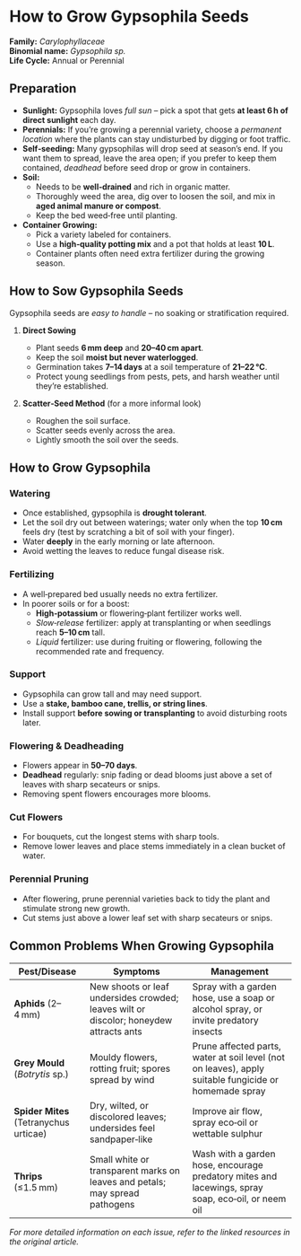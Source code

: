 # How to Grow Gypsophila Seeds  

**Family:** *Carylophyllaceae*  
**Binomial name:** _Gypsophila sp._  
**Life Cycle:** Annual or Perennial  

## Preparation  

- **Sunlight:** Gypsophila loves *full sun* – pick a spot that gets **at least 6 h of direct sunlight** each day.  
- **Perennials:** If you’re growing a perennial variety, choose a *permanent location* where the plants can stay undisturbed by digging or foot traffic.  
- **Self‑seeding:** Many gypsophilas will drop seed at season’s end. If you want them to spread, leave the area open; if you prefer to keep them contained, *deadhead* before seed drop or grow in containers.  
- **Soil:**  
  - Needs to be **well‑drained** and rich in organic matter.  
  - Thoroughly weed the area, dig over to loosen the soil, and mix in **aged animal manure or compost**.  
  - Keep the bed weed‑free until planting.  
- **Container Growing:**  
  - Pick a variety labeled for containers.  
  - Use a **high‑quality potting mix** and a pot that holds at least **10 L**.  
  - Container plants often need extra fertilizer during the growing season.  

## How to Sow Gypsophila Seeds  

Gypsophila seeds are *easy to handle* – no soaking or stratification required.  

1. **Direct Sowing**  
   - Plant seeds **6 mm deep** and **20–40 cm apart**.  
   - Keep the soil **moist but never waterlogged**.  
   - Germination takes **7–14 days** at a soil temperature of **21–22 °C**.  
   - Protect young seedlings from pests, pets, and harsh weather until they’re established.  

2. **Scatter‑Seed Method** (for a more informal look)  
   - Roughen the soil surface.  
   - Scatter seeds evenly across the area.  
   - Lightly smooth the soil over the seeds.  

## How to Grow Gypsophila  

### Watering  
- Once established, gypsophila is **drought tolerant**.  
- Let the soil dry out between waterings; water only when the top **10 cm** feels dry (test by scratching a bit of soil with your finger).  
- Water **deeply** in the early morning or late afternoon.  
- Avoid wetting the leaves to reduce fungal disease risk.  

### Fertilizing  
- A well‑prepared bed usually needs no extra fertilizer.  
- In poorer soils or for a boost:  
  - **High‑potassium** or flowering‑plant fertilizer works well.  
  - *Slow‑release* fertilizer: apply at transplanting or when seedlings reach **5–10 cm** tall.  
  - *Liquid* fertilizer: use during fruiting or flowering, following the recommended rate and frequency.  

### Support  
- Gypsophila can grow tall and may need support.  
- Use a **stake, bamboo cane, trellis, or string lines**.  
- Install support **before sowing or transplanting** to avoid disturbing roots later.  

### Flowering & Deadheading  
- Flowers appear in **50–70 days**.  
- **Deadhead** regularly: snip fading or dead blooms just above a set of leaves with sharp secateurs or snips.  
- Removing spent flowers encourages more blooms.  

### Cut Flowers  
- For bouquets, cut the longest stems with sharp tools.  
- Remove lower leaves and place stems immediately in a clean bucket of water.  

### Perennial Pruning  
- After flowering, prune perennial varieties back to tidy the plant and stimulate strong new growth.  
- Cut stems just above a lower leaf set with sharp secateurs or snips.  

## Common Problems When Growing Gypsophila  

| Pest/Disease | Symptoms | Management |
|--------------|----------|------------|
| **Aphids** (2–4 mm) | New shoots or leaf undersides crowded; leaves wilt or discolor; honeydew attracts ants | Spray with a garden hose, use a soap or alcohol spray, or invite predatory insects |
| **Grey Mould** (_Botrytis_ sp.) | Mouldy flowers, rotting fruit; spores spread by wind | Prune affected parts, water at soil level (not on leaves), apply suitable fungicide or homemade spray |
| **Spider Mites** (Tetranychus urticae) | Dry, wilted, or discolored leaves; undersides feel sandpaper‑like | Improve air flow, spray eco‑oil or wettable sulphur |
| **Thrips** (≤1.5 mm) | Small white or transparent marks on leaves and petals; may spread pathogens | Wash with a garden hose, encourage predatory mites and lacewings, spray soap, eco‑oil, or neem oil |

*For more detailed information on each issue, refer to the linked resources in the original article.*